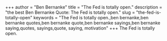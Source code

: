 +++
author = "Ben Bernanke"
title = "The Fed is totally open."
description = "the best Ben Bernanke Quote: The Fed is totally open."
slug = "the-fed-is-totally-open"
keywords = "The Fed is totally open.,ben bernanke,ben bernanke quotes,ben bernanke quote,ben bernanke sayings,ben bernanke saying,quotes, sayings,quote, saying, motivation"
+++
The Fed is totally open.
